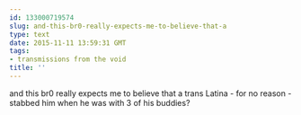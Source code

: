 ```yaml
---
id: 133000719574
slug: and-this-br0-really-expects-me-to-believe-that-a
type: text
date: 2015-11-11 13:59:31 GMT
tags:
- transmissions from the void
title: ''
---
```

and this br0 really expects me to believe that a trans Latina - for no reason - stabbed him when he was with 3 of his buddies?